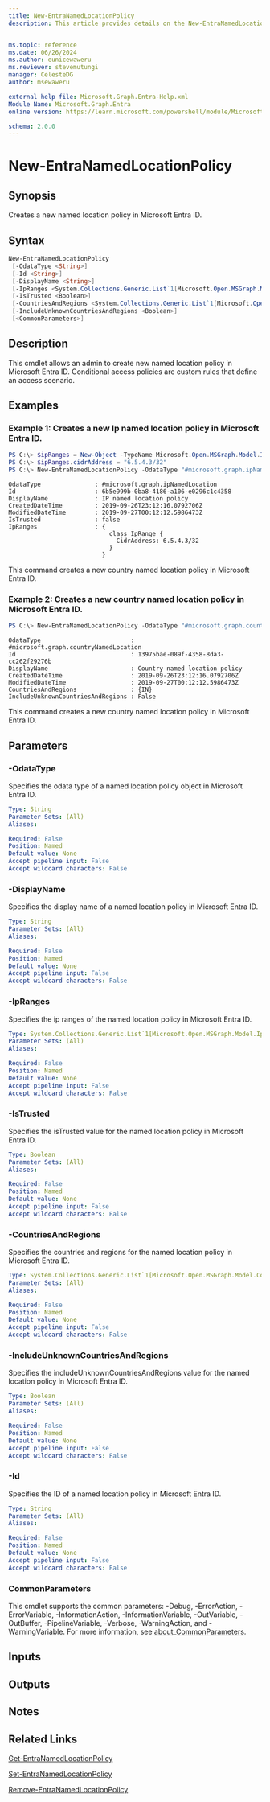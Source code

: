 ```yaml
---
title: New-EntraNamedLocationPolicy
description: This article provides details on the New-EntraNamedLocationPolicy command.


ms.topic: reference
ms.date: 06/26/2024
ms.author: eunicewaweru
ms.reviewer: stevemutungi
manager: CelesteDG
author: msewaweru

external help file: Microsoft.Graph.Entra-Help.xml
Module Name: Microsoft.Graph.Entra
online version: https://learn.microsoft.com/powershell/module/Microsoft.Graph.Entra/New-EntraNamedLocationPolicy

schema: 2.0.0
---
```


# New-EntraNamedLocationPolicy

## Synopsis
Creates a new named location policy in Microsoft Entra ID.

## Syntax

```powershell
New-EntraNamedLocationPolicy
 [-OdataType <String>]
 [-Id <String>]
 [-DisplayName <String>]
 [-IpRanges <System.Collections.Generic.List`1[Microsoft.Open.MSGraph.Model.IpRange]>]
 [-IsTrusted <Boolean>]
 [-CountriesAndRegions <System.Collections.Generic.List`1[Microsoft.Open.MSGraph.Model.CountriesAndRegion]>]
 [-IncludeUnknownCountriesAndRegions <Boolean>]
 [<CommonParameters>]
```

## Description
This cmdlet allows an admin to create new named location policy in Microsoft Entra ID.
Conditional access policies are custom rules that define an access scenario.

## Examples

### Example 1: Creates a new Ip named location policy in Microsoft Entra ID.
```powershell
PS C:\> $ipRanges = New-Object -TypeName Microsoft.Open.MSGraph.Model.IpRange
PS C:\> $ipRanges.cidrAddress = "6.5.4.3/32"
PS C:\> New-EntraNamedLocationPolicy -OdataType "#microsoft.graph.ipNamedLocation" -DisplayName "IP named location policy" -IsTrusted $false -IpRanges $ipRanges
```

```output
OdataType               : #microsoft.graph.ipNamedLocation
Id                      : 6b5e999b-0ba8-4186-a106-e0296c1c4358
DisplayName             : IP named location policy
CreatedDateTime         : 2019-09-26T23:12:16.0792706Z
ModifiedDateTime        : 2019-09-27T00:12:12.5986473Z
IsTrusted               : false
IpRanges                : {
                            class IpRange {
                              CidrAddress: 6.5.4.3/32
                            }
                          }
```

This command creates a new country named location policy in Microsoft Entra ID.

### Example 2: Creates a new country named location policy in Microsoft Entra ID.
```powershell
PS C:\> New-EntraNamedLocationPolicy -OdataType "#microsoft.graph.countryNamedLocation" -DisplayName "Country named location policy" -CountriesAndRegions "IN" -IncludeUnknownCountriesAndRegions $false
```

```output
OdataType                         : #microsoft.graph.countryNamedLocation
Id                                : 13975bae-089f-4358-8da3-cc262f29276b
DisplayName                       : Country named location policy
CreatedDateTime                   : 2019-09-26T23:12:16.0792706Z
ModifiedDateTime                  : 2019-09-27T00:12:12.5986473Z
CountriesAndRegions               : {IN}
IncludeUnknownCountriesAndRegions : False
```

This command creates a new country named location policy in Microsoft Entra ID.

## Parameters

### -OdataType
Specifies the odata type of a named location policy object in Microsoft Entra ID.

```yaml
Type: String
Parameter Sets: (All)
Aliases:

Required: False
Position: Named
Default value: None
Accept pipeline input: False
Accept wildcard characters: False
```

### -DisplayName
Specifies the display name of a named location policy in Microsoft Entra ID.

```yaml
Type: String
Parameter Sets: (All)
Aliases:

Required: False
Position: Named
Default value: None
Accept pipeline input: False
Accept wildcard characters: False
```

### -IpRanges
Specifies the ip ranges of the named location policy in Microsoft Entra ID.

```yaml
Type: System.Collections.Generic.List`1[Microsoft.Open.MSGraph.Model.IpRange]
Parameter Sets: (All)
Aliases:

Required: False
Position: Named
Default value: None
Accept pipeline input: False
Accept wildcard characters: False
```

### -IsTrusted
Specifies the isTrusted value for the named location policy in Microsoft Entra ID.

```yaml
Type: Boolean
Parameter Sets: (All)
Aliases:

Required: False
Position: Named
Default value: None
Accept pipeline input: False
Accept wildcard characters: False
```

### -CountriesAndRegions
Specifies the countries and regions for the named location policy in Microsoft Entra ID.

```yaml
Type: System.Collections.Generic.List`1[Microsoft.Open.MSGraph.Model.CountriesAndRegion]
Parameter Sets: (All)
Aliases:

Required: False
Position: Named
Default value: None
Accept pipeline input: False
Accept wildcard characters: False
```

### -IncludeUnknownCountriesAndRegions
Specifies the includeUnknownCountriesAndRegions value for the named location policy in Microsoft Entra ID.

```yaml
Type: Boolean
Parameter Sets: (All)
Aliases:

Required: False
Position: Named
Default value: None
Accept pipeline input: False
Accept wildcard characters: False
```

### -Id
Specifies the ID of a named location policy in Microsoft Entra ID.

```yaml
Type: String
Parameter Sets: (All)
Aliases:

Required: False
Position: Named
Default value: None
Accept pipeline input: False
Accept wildcard characters: False
```

### CommonParameters
This cmdlet supports the common parameters: -Debug, -ErrorAction, -ErrorVariable, -InformationAction, -InformationVariable, -OutVariable, -OutBuffer, -PipelineVariable, -Verbose, -WarningAction, and -WarningVariable. For more information, see [about_CommonParameters](https://go.microsoft.com/fwlink/?LinkID=113216).

## Inputs

## Outputs

## Notes
## Related Links

[Get-EntraNamedLocationPolicy](Get-EntraNamedLocationPolicy.md)

[Set-EntraNamedLocationPolicy](Set-EntraNamedLocationPolicy.md)

[Remove-EntraNamedLocationPolicy](Remove-EntraNamedLocationPolicy.md)

